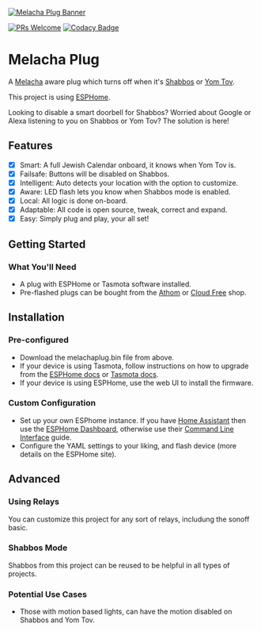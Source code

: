 [![Melacha Plug Banner](https://github.com/chabad-source/melachaplug/blob/main/images/Melacha%20Plug%20Banner.png)](https://github.com/chabad-source/melachaplug)

[![PRs Welcome](https://img.shields.io/badge/PRs-welcome-brightgreen.svg?style=flat-square)](http://makeapullrequest.com)
[![Codacy Badge](https://app.codacy.com/project/badge/Grade/44ce7dbbfb1e4dc1a7779f07bdd019fb)](https://www.codacy.com/gh/RebbePod/melacha_plug/dashboard?utm_source=github.com&amp;utm_medium=referral&amp;utm_content=RebbePod/melacha_plug&amp;utm_campaign=Badge_Grade)

# Melacha Plug
A [Melacha](https://www.chabad.org/95906/) aware plug which turns off when it's [Shabbos](https://www.chabad.org/633659/) or [Yom Tov](https://www.chabad.org/708510/).

This project is using [ESPHome](https://esphome.io/).

Looking to disable a smart doorbell for Shabbos?
Worried about Google or Alexa listening to you on Shabbos or Yom Tov?
The solution is here!

## Features
  - [x] Smart: A full Jewish Calendar onboard, it knows when Yom Tov is. 
  - [x] Failsafe: Buttons will be disabled on Shabbos. 
  - [x] Intelligent: Auto detects your location with the option to customize. 
  - [x] Aware: LED flash lets you know when Shabbos mode is enabled.
  - [x] Local: All logic is done on-board.
  - [x] Adaptable: All code is open source, tweak, correct and expand.
  - [x] Easy: Simply plug and play, your all set!

## Getting Started

### What You'll Need
  - A plug with ESPHome or Tasmota software installed.
  - Pre-flashed plugs can be bought from the [Athom](https://www.athom.tech/) or [Cloud Free](https://cloudfree.shop/) shop.

## Installation

### Pre-configured
  - Download the melachaplug.bin file from above.
  - If your device is using Tasmota, follow instructions on how to upgrade from the [ESPHome docs](https://esphome.io/guides/migrate_sonoff_tasmota.html) or [Tasmota docs](https://tasmota.github.io/docs/Upgrading/#upgrade-using-webui).
  - If your device is using ESPHome, use the web UI to install the firmware.

### Custom Configuration
  - Set up your own ESPhome instance. If you have [Home Assistant](https://www.home-assistant.io/) then use the [ESPHome Dashboard](https://esphome.io/guides/getting_started_hassio.html), otherwise use their [Command Line Interface](https://esphome.io/guides/getting_started_command_line.html) guide.
  - Configure the YAML settings to your liking, and flash device (more details on the ESPHome site).


## Advanced

### Using Relays

You can customize this project for any sort of relays, includung the sonoff basic. 

### Shabbos Mode

Shabbos from this project can be reused to be helpful in all types of projects.

### Potential Use Cases

  - Those with motion based lights, can have the motion disabled on Shabbos and Yom Tov.
